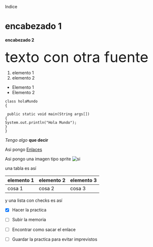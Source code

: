 <html>
   
<head> Indice </head>
<body>
<h1>encabezado 1 </h1>
<h4> encabezado 2 </h4>

<font size="7"> texto con otra fuente </font>

1. elemento 1 <br>
2. elemento 2

- Elemento 1
- Elemento 2

`class holaMundo`  <br>
`{ `  <br>
   
   ` public static void main(String args[])`  <br>
`{`  <br>
    `System.out.println("Hola Mundo");`  <br>
  `}`  <br>
`}` <br> 

*Tengo algo* **que decir** <br>

Asi pongo [Enlaces](https://www.youtube.com/watch?v=dQw4w9WgXcQ)

Asi pongo una imagen tipo sprite ![si](https://static.wikia.nocookie.net/terraria/images/6/68/Eye_of_Cthulhu.gif/revision/latest?cb=20200607203450&path-prefix=es)

una tabla es así <br>

| elemento 1 | elemento 2 | elemento 3 |
| -- | -- | -- |
| cosa 1 | cosa 2 | cosa 3 |

y una lista con checks es así <br>

- [x] Hacer la practica <br>
- [ ] Subir la memoria <br>
- [ ] Encontrar como sacar el enlace <br>
- [ ] Guardar la practica para evitar imprevistos
   
   </body>
</html>
